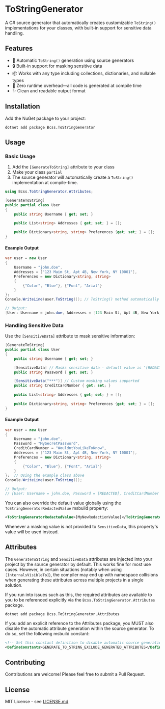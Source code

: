 # ToStringGenerator

A C# source generator that automatically creates customizable `ToString()` implementations for your classes, with built-in support for sensitive data handling.

## Features

- 🚀 Automatic `ToString()` generation using source generators
- 🔒 Built-in support for masking sensitive data
- 📦 Works with any type including collections, dictionaries, and nullable types
- 🎯 Zero runtime overhead—all code is generated at compile time
- ✨ Clean and readable output format

## Installation

Add the NuGet package to your project:

```shell
dotnet add package Bcss.ToStringGenerator
```

## Usage

### Basic Usage

1. Add the `[GenerateToString]` attribute to your class
2. Make your class `partial`
3. The source generator will automatically create a `ToString()` implementation at compile-time.

```csharp
using Bcss.ToStringGenerator.Attributes;

[GenerateToString]
public partial class User
{
    public string Username { get; set; }

    public List<string> Addresses { get; set; } = [];
    
    public Dictionary<string, string> Preferences {get; set; } = [];
}
```

#### Example Output

```csharp
var user = new User
{
    Username = "john.doe",
    Addresses = ["123 Main St, Apt 4B, New York, NY 10001"],
    Preferences = new Dictionary<string, string>
    {
        {"Color", "Blue"}, {"Font", "Arial"}
    }
};
Console.WriteLine(user.ToString()); // ToString() method automatically generated at compile time

// Output:
[User: Username = john.doe, Addresses = [123 Main St, Apt 4B, New York, NY 10001], Preferences = [{Color = Blue}, {Font = Arial}]
```

### Handling Sensitive Data

Use the `[SensitiveData]` attribute to mask sensitive information:

```csharp
[GenerateToString]
public partial class User
{
    public string Username { get; set; }

    [SensitiveData] // Masks sensitive data - default value is '[REDACTED]'
    public string Password { get; set; }

    [SensitiveData("***")] // Custom masking values supported
    public string CreditCardNumber { get; set; }
    
    public List<string> Addresses { get; set; } = [];
    
    public Dictionary<string, string> Preferences {get; set; } = [];
}
```

#### Example Output

```csharp
var user = new User
{
    Username = "john.doe",
    Password = "MySecretPassword",
    CreditCardNumber = "WouldntYouLikeToKnow",
    Addresses = ["123 Main St, Apt 4B, New York, NY 10001"],
    Preferences = new Dictionary<string, string>
    {
        {"Color", "Blue"}, {"Font", "Arial"}
    }
};  // Using the example class above
Console.WriteLine(user.ToString());

// Output:
// [User: Username = john.doe, Password = [REDACTED], CreditCardNumber = ***, Addresses = [123 Main St, Apt 4B, New York, NY 10001], Preferences = [{Color = Blue}, {Font = Arial}]
```

You can also override the default value globally using the `ToStringGeneratorRedactedValue` msbuild property:

```xml
<ToStringGeneratorRedactedValue>[MyNewRedactionValue]</ToStringGeneratorRedactedValue>
```

Whenever a masking value is not provided to `SensitiveData`, this property's value will be used instead.

## Attributes
The `GenerateToString` and `SensitiveData` attributes are injected into your project by the source generator by default.
This works fine for most use cases. However, in certain situations (notably when using `[InternalsVisibleTo]`), the compiler
may end up with namespace collisions when generating these attributes across multiple projects in a single solution.

If you run into issues such as this, the required attributes are available to you to be referenced explicitly via
the `Bcss.ToStringGenerator.Attributes` package.

```shell
dotnet add package Bcss.ToStringGenerator.Attributes
```

If you add an explicit reference to the Attributes package, you MUST also disable the automatic attribute generation within the source generator.
To do so, set the following msbuild constant:

```xml
<!-- Set this constant definition to disable automatic source generation of marker interfaces used by the source generator -->
<DefineConstants>GENERATE_TO_STRING_EXCLUDE_GENERATED_ATTRIBUTES</DefineConstants>
```

## Contributing

Contributions are welcome! Please feel free to submit a Pull Request.

## License

MIT License - see [LICENSE.md](LICENSE.md)
